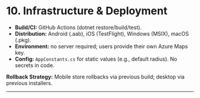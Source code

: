 # 10. Infrastructure & Deployment

- **Build/CI:** GitHub Actions (dotnet restore/build/test).  
- **Distribution:** Android (.aab), iOS (TestFlight), Windows (MSIX), macOS (.pkg).  
- **Environment:** no server required; users provide their own Azure Maps key.  
- **Config:** `AppConstants.cs` for static values (e.g., default radius). No secrets in code.

**Rollback Strategy:** Mobile store rollbacks via previous build; desktop via previous installers.

---
